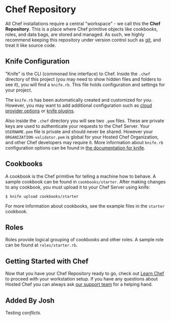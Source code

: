 Chef Repository
===============
All Chef installations require a central "workspace" - we call this the **Chef Repository**. This is a place where Chef primitive objects like cookbooks, roles, and data bags, are stored and managed. As such, we highly recommend keeping this repository under version control such as [git](http://git-scm.org), and treat it like source code.

Knife Configuration
-------------------
"Knife" is the CLI (commonad line interface) to Chef. Inside the `.chef` directory of this project (you may need to show hidden files and folders to see it), you will find a `knife.rb`. This file holds configuration and settings for your project.

The `knife.rb` has been automatically created and customized for you. However, you may want to add additional configuration such as [cloud provider options](http://docs.opscode.com/plugin_knife.html) or [knife plugins](http://docs.opscode.com/plugin_knife_custom.html).

Also inside the `.chef` directory you will see two `.pem` files. These are private keys are used to authenticate your requests to the Chef Server. Your `USERNAME.pem` file is private and should never be shared. However your `ORGANIZATION-validator.pem` is global for your Hosted Chef Organization, and other Chef developers may require it. More information about `knife.rb` configuration options can be found in [the documentation for knife](http://docs.opscode.com/config_rb_knife.html).

Cookbooks
---------
A cookbook is the Chef primitive for telling a machine how to behave. A sample cookbook can be found in `cookbooks/starter`. After making changes to any cookbook, you must upload it to your Chef Server using knife:

    $ knife upload cookbooks/starter

For more information about cookbooks, see the example files in the `starter` cookbook.

Roles
-----
Roles provide logical grouping of cookbooks and other roles. A sample role can be found at `roles/starter.rb`.

Getting Started with Chef
-------------------------
Now that you have your Chef Repository ready to go, check out [Learn Chef](https://learnchef.opscode.com/quickstart/workstation-setup/) to proceed with your workstation setup. If you have any questions about Hosted Chef you can always ask [our support team](https://www.opscode.com/support/tickets/new) for a helping hand.

Added By Josh
-------------
Testing *conflicts.*
